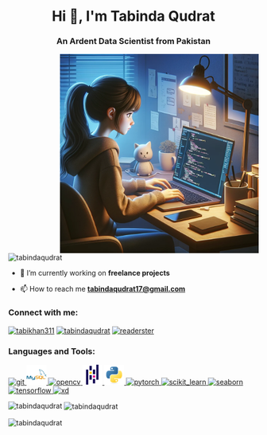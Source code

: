 <h1 align="center">Hi 👋, I'm Tabinda Qudrat</h1>
<h3 align="center">An Ardent Data Scientist from Pakistan</h3>
<img align="right" alt="coding" width="400" src="img.webp">

<p align="left"> <img src="https://komarev.com/ghpvc/?username=tabindaqudrat&label=Profile%20views&color=0e75b6&style=flat" alt="tabindaqudrat" /> </p>

- 🔭 I’m currently working on **freelance projects**

- 📫 How to reach me **tabindaqudrat17@gmail.com**

<h3 align="left">Connect with me:</h3>
<p align="left">
<a href="https://twitter.com/tabikhan311" target="blank"><img align="center" src="https://raw.githubusercontent.com/rahuldkjain/github-profile-readme-generator/master/src/images/icons/Social/twitter.svg" alt="tabikhan311" height="30" width="40" /></a>
<a href="https://linkedin.com/in/tabindaqudrat" target="blank"><img align="center" src="https://raw.githubusercontent.com/rahuldkjain/github-profile-readme-generator/master/src/images/icons/Social/linked-in-alt.svg" alt="tabindaqudrat" height="30" width="40" /></a>
<a href="https://instagram.com/readerster" target="blank"><img align="center" src="https://raw.githubusercontent.com/rahuldkjain/github-profile-readme-generator/master/src/images/icons/Social/instagram.svg" alt="readerster" height="30" width="40" /></a>
</p>

<h3 align="left">Languages and Tools:</h3>
<p align="left"> <a href="https://git-scm.com/" target="_blank" rel="noreferrer"> <img src="https://www.vectorlogo.zone/logos/git-scm/git-scm-icon.svg" alt="git" width="40" height="40"/> </a> <a href="https://www.mysql.com/" target="_blank" rel="noreferrer"> <img src="https://raw.githubusercontent.com/devicons/devicon/master/icons/mysql/mysql-original-wordmark.svg" alt="mysql" width="40" height="40"/> </a> <a href="https://opencv.org/" target="_blank" rel="noreferrer"> <img src="https://www.vectorlogo.zone/logos/opencv/opencv-icon.svg" alt="opencv" width="40" height="40"/> </a> <a href="https://pandas.pydata.org/" target="_blank" rel="noreferrer"> <img src="https://raw.githubusercontent.com/devicons/devicon/2ae2a900d2f041da66e950e4d48052658d850630/icons/pandas/pandas-original.svg" alt="pandas" width="40" height="40"/> </a> <a href="https://www.python.org" target="_blank" rel="noreferrer"> <img src="https://raw.githubusercontent.com/devicons/devicon/master/icons/python/python-original.svg" alt="python" width="40" height="40"/> </a> <a href="https://pytorch.org/" target="_blank" rel="noreferrer"> <img src="https://www.vectorlogo.zone/logos/pytorch/pytorch-icon.svg" alt="pytorch" width="40" height="40"/> </a> <a href="https://scikit-learn.org/" target="_blank" rel="noreferrer"> <img src="https://upload.wikimedia.org/wikipedia/commons/0/05/Scikit_learn_logo_small.svg" alt="scikit_learn" width="40" height="40"/> </a> <a href="https://seaborn.pydata.org/" target="_blank" rel="noreferrer"> <img src="https://seaborn.pydata.org/_images/logo-mark-lightbg.svg" alt="seaborn" width="40" height="40"/> </a> <a href="https://www.tensorflow.org" target="_blank" rel="noreferrer"> <img src="https://www.vectorlogo.zone/logos/tensorflow/tensorflow-icon.svg" alt="tensorflow" width="40" height="40"/> </a> <a href="https://www.adobe.com/products/xd.html" target="_blank" rel="noreferrer"> <img src="https://cdn.worldvectorlogo.com/logos/adobe-xd.svg" alt="xd" width="40" height="40"/> </a> </p>

<p><img align="left" src="https://github-readme-stats.vercel.app/api/top-langs?username=tabindaqudrat&show_icons=true&locale=en&layout=compact" alt="tabindaqudrat" /></p>

<p>&nbsp;<img align="center" src="https://github-readme-stats.vercel.app/api?username=tabindaqudrat&show_icons=true&locale=en" alt="tabindaqudrat" /></p>

<p><img align="center" src="https://github-readme-streak-stats.herokuapp.com/?user=tabindaqudrat&" alt="tabindaqudrat" /></p>
